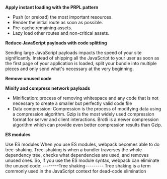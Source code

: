 **Apply instant loading with the PRPL pattern**

* Push (or preload) the most important resources.
* Render the initial route as soon as possible.
* Pre-cache remaining assets.
* Lazy load other routes and non-critical assets.

**Reduce JavaScript payloads with code splitting**

Sending large JavaScript payloads impacts the speed of your site significantly. 
Instead of shipping all the JavaScript to your user as soon as the first page of your application is loaded, split your bundle into multiple pieces and only send what's necessary at the very beginning.

**Remove unused code**

**Minify and compress network payloads**


* Minification: process of removing whitespace and any code that is not necessary to create a smaller but perfectly valid code file
* Data compression: 
  Compression is the process of modifying data using a compression algorithm. Gzip is the most widely used compression format for server and client interactions. Brotli is a newer compression algorithm which can provide even better compression results than Gzip.

 
**ES modules**

  Use ES modules When you use ES modules, webpack becomes able to do tree-shaking. Tree-shaking is when a bundler traverses the whole dependency tree, checks what dependencies are used, and removes unused ones. So, if you use the ES module syntax, webpack can eliminate the unused code: --------Tree shaking--------- Tree shaking is a term commonly used in the JavaScript context for dead-code elimination